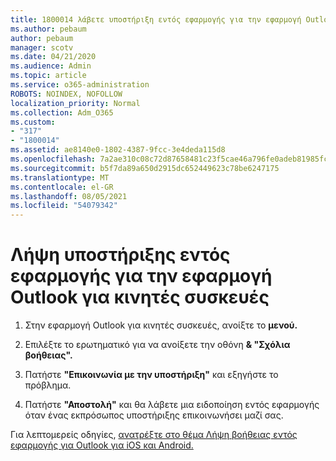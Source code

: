 ```yaml
---
title: 1800014 λάβετε υποστήριξη εντός εφαρμογής για την εφαρμογή Outlook για κινητές συσκευές
ms.author: pebaum
author: pebaum
manager: scotv
ms.date: 04/21/2020
ms.audience: Admin
ms.topic: article
ms.service: o365-administration
ROBOTS: NOINDEX, NOFOLLOW
localization_priority: Normal
ms.collection: Adm_O365
ms.custom:
- "317"
- "1800014"
ms.assetid: ae8140e0-1802-4387-9fcc-3e4deda115d8
ms.openlocfilehash: 7a2ae310c08c72d87658481c23f5cae46a796fe0adeb81985fc333343326d256
ms.sourcegitcommit: b5f7da89a650d2915dc652449623c78be6247175
ms.translationtype: MT
ms.contentlocale: el-GR
ms.lasthandoff: 08/05/2021
ms.locfileid: "54079342"
---
```

# <a name="get-in-app-support-for-the-outlook-mobile-app"></a>Λήψη υποστήριξης εντός εφαρμογής για την εφαρμογή Outlook για κινητές συσκευές

1. Στην εφαρμογή Outlook για κινητές συσκευές, ανοίξτε το **μενού.**

2. Επιλέξτε το ερωτηματικό για να ανοίξετε την οθόνη **&amp; "Σχόλια βοήθειας".**

3. Πατήστε **"Επικοινωνία με την υποστήριξη"** και εξηγήστε το πρόβλημα.

4. Πατήστε **"Αποστολή"** και θα λάβετε μια ειδοποίηση εντός εφαρμογής όταν ένας εκπρόσωπος υποστήριξης επικοινωνήσει μαζί σας.

Για λεπτομερείς οδηγίες, [ανατρέξτε στο θέμα Λήψη βοήθειας εντός εφαρμογής για Outlook για iOS και Android.](https://support.office.com/article/218a22d1-9fa5-4889-b689-de1c63493243.aspx#ID0EAABAAA=Contact_Support)
